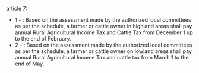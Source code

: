 article 7: 

<ul>
			<li>1 - : Based on the assessment made by the authorized local committees as per the schedule, a farmer or cattle owner in highland areas shall pay annual Rural Agricultural Income Tax and Cattle Tax from December 1 up to the end of February. <ul>
			</ul></li>			<li>2 - : Based on the assessment made by the authorized local committees as per the schedule, a farmer or cattle owner on lowland areas shall pay annual Rural Agricultural Income Tax and cattle tax from March 1 to the end of May. <ul>
			</ul></li></ul>